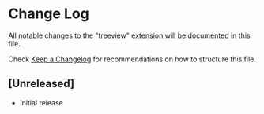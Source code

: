 # Change Log

All notable changes to the "treeview" extension will be documented in this file.

Check [Keep a Changelog](http://keepachangelog.com/) for recommendations on how to structure this file.

## [Unreleased]

- Initial release
